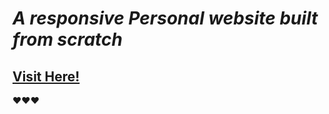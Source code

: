 # _A responsive Personal website built from scratch_

## [Visit Here!](https://inkilu.is-a.dev)

❤❤❤